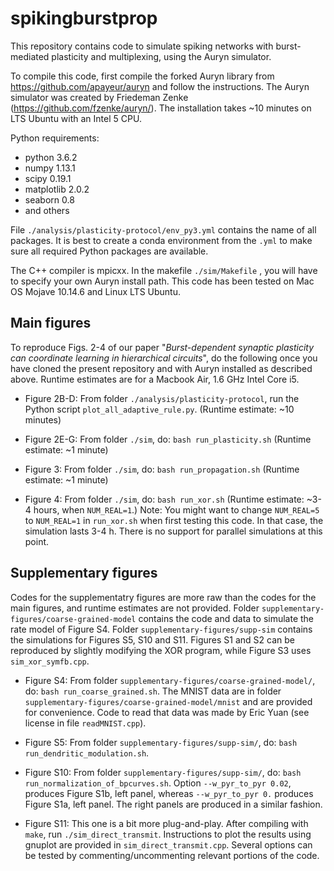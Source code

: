 # spikingburstprop
This repository contains code to simulate spiking networks with burst-mediated plasticity and multiplexing, using the Auryn simulator.

To compile this code, first compile the forked Auryn library from 
https://github.com/apayeur/auryn
and follow the instructions. 
The Auryn simulator was created by Friedeman Zenke (https://github.com/fzenke/auryn/).
The installation takes ~10 minutes on LTS Ubuntu with an Intel 5 CPU.

Python requirements:
* python 3.6.2
* numpy 1.13.1
* scipy 0.19.1
* matplotlib 2.0.2
* seaborn 0.8 
* and others

File  `./analysis/plasticity-protocol/env_py3.yml` contains the name of all packages. 
It is best to create a conda environment from the `.yml` to make sure all required Python packages are available.   

The C++ compiler is mpicxx. In the makefile `./sim/Makefile` , you will have to specify your own Auryn install path. 
This code has been tested on Mac OS Mojave 10.14.6 and Linux LTS Ubuntu.


## Main figures
To reproduce Figs. 2-4 of our paper "*Burst-dependent synaptic plasticity can coordinate learning in hierarchical circuits*", do the following once you have cloned the present repository and with Auryn installed as described above. Runtime estimates are for a Macbook Air, 1.6 GHz Intel Core i5. 

* Figure 2B-D: From folder `./analysis/plasticity-protocol`, run the Python script `plot_all_adaptive_rule.py`.  (Runtime estimate: ~10 minutes)

* Figure 2E-G: From folder `./sim`, do: `bash run_plasticity.sh` (Runtime estimate: ~1 minute)

* Figure 3: From folder `./sim`, do: `bash run_propagation.sh` (Runtime estimate: ~1 minute)

* Figure 4: From folder `./sim`, do: `bash run_xor.sh` 
(Runtime estimate: ~3-4 hours, when `NUM_REAL=1`.) Note: You might want to change `NUM_REAL=5` to `NUM_REAL=1` in `run_xor.sh` when first testing this code. In that case, the simulation lasts 3-4 h. There is no support for parallel simulations at this point.

## Supplementary figures
Codes for the supplementatry figures are more raw than the codes for the main figures, and runtime estimates are not provided. Folder `supplementary-figures/coarse-grained-model` contains the code and data to simulate the rate model of Figure S4. Folder `supplementary-figures/supp-sim` contains the simulations for Figures S5, S10 and S11. Figures S1 and S2 can be reproduced by slightly modifying the XOR program, while Figure S3 uses `sim_xor_symfb.cpp`.

* Figure S4: From folder `supplementary-figures/coarse-grained-model/`, do: `bash run_coarse_grained.sh`. The MNIST data are in folder `supplementary-figures/coarse-grained-model/mnist` and are provided for convenience. Code to read that data was made by Eric Yuan (see license in file `readMNIST.cpp`). 

* Figure S5: From folder `supplementary-figures/supp-sim/`, do: `bash run_dendritic_modulation.sh`.

* Figure S10: From folder `supplementary-figures/supp-sim/`, do: `bash run_normalization_of_bpcurves.sh`. Option `--w_pyr_to_pyr 0.02`, produces Figure S1b, left panel, whereas `--w_pyr_to_pyr 0.` produces Figure S1a, left panel. The right panels are produced in a similar fashion. 

* Figure S11: This one is a bit more plug-and-play. After compiling with `make`, run `./sim_direct_transmit`. Instructions to plot the results using gnuplot are provided in `sim_direct_transmit.cpp`. Several options can be tested by commenting/uncommenting relevant portions of the code.


